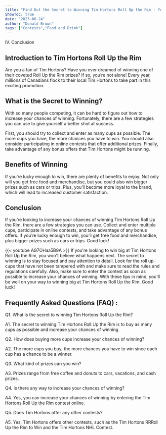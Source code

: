 ```yaml
---
title: "Find Out the Secret to Winning Tim Hortons Roll Up the Rim - You Won't Believe What Happens Next!"
ShowToc: true 
date: "2023-06-24"
author: "Donald Brown" 
tags: ["Contests","Food and Drink"]
---
```

IV. Conclusion

## Introduction to Tim Hortons Roll Up the Rim

Are you a fan of Tim Hortons? Have you ever dreamed of winning one of their coveted Roll Up the Rim prizes? If so, you’re not alone! Every year, millions of Canadians flock to their local Tim Hortons to take part in this exciting promotion. 

## What is the Secret to Winning?

With so many people competing, it can be hard to figure out how to increase your chances of winning. Fortunately, there are a few strategies you can use to give yourself a better shot at success. 

First, you should try to collect and enter as many cups as possible. The more cups you have, the more chances you have to win. You should also consider participating in online contests that offer additional prizes. Finally, take advantage of any bonus offers that Tim Hortons might be running. 

## Benefits of Winning

If you’re lucky enough to win, there are plenty of benefits to enjoy. Not only will you get free food and merchandise, but you could also win bigger prizes such as cars or trips. Plus, you’ll become more loyal to the brand, which will lead to increased customer satisfaction. 

## Conclusion

If you’re looking to increase your chances of winning Tim Hortons Roll Up the Rim, there are a few strategies you can use. Collect and enter multiple cups, participate in online contests, and take advantage of any bonus offers. If you’re lucky enough to win, you’ll get free food and merchandise, plus bigger prizes such as cars or trips. Good luck!

{{< youtube AG7OHaa5B9A >}} 
If you're looking to win big at Tim Hortons Roll Up the Rim, you won't believe what happens next. The secret to winning is to stay focused and pay attention to detail. Look for the roll up cups that have not been tampered with and make sure to read the rules and regulations carefully. Also, make sure to enter the contest as soon as possible to increase your chances of winning. With these tips in mind, you'll be well on your way to winning big at Tim Hortons Roll Up the Rim. Good luck!

## Frequently Asked Questions (FAQ) :
Q1. What is the secret to winning Tim Hortons Roll Up the Rim?

A1. The secret to winning Tim Hortons Roll Up the Rim is to buy as many cups as possible and increase your chances of winning. 

Q2. How does buying more cups increase your chances of winning?

A2. The more cups you buy, the more chances you have to win since each cup has a chance to be a winner. 

Q3. What kind of prizes can you win?

A3. Prizes range from free coffee and donuts to cars, vacations, and cash prizes. 

Q4. Is there any way to increase your chances of winning?

A4. Yes, you can increase your chances of winning by entering the Tim Hortons Roll Up the Rim contest online. 

Q5. Does Tim Hortons offer any other contests?

A5. Yes, Tim Hortons offers other contests, such as the Tim Hortons RRRoll Up the Rim to Win and the Tim Hortons NHL Contest.


